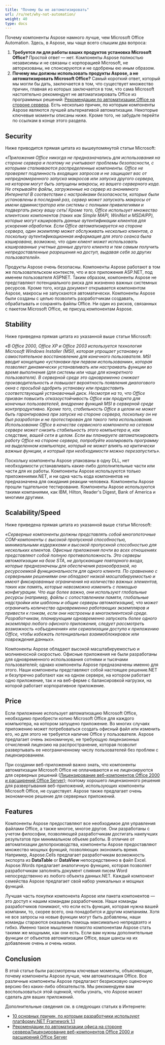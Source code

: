 ```yaml
---
title: "Почему бы не автоматизировать"
url: /ru/net/why-not-automation/
weight: 40
type: docs
---
```



Почему компоненты Aspose намного лучше, чем Microsoft Office Automation. Здесь, в Aspose, мы чаще всего слышим два вопроса:

1. **Требуется ли для работы ваших продуктов установка Microsoft Office?**
   Простой ответ — нет. Компоненты Aspose полностью независимы и не связаны с корпорацией Microsoft, не авторизованы, не спонсируются и не одобрены ею иным образом.
1. **Почему мы должны использовать продукты Aspose, а не автоматизировать Microsoft Office?**
   Самый короткий ответ, который мы могли бы дать, заключается в том, что существует множество причин, главная из которых заключается в том, что сама Microsoft настоятельно рекомендует не автоматизировать Office из программных решений: [Рекомендации по автоматизации Office на стороне сервера](https://support.microsoft.com/?scid=kb;EN-US;q257757). Есть несколько причин, по которым компоненты Aspose являются лучшей альтернативой автоматизации. Некоторые ключевые моменты описаны ниже. Кроме того, не забудьте перейти по ссылкам в конце этого раздела.
## **Security**
Ниже приводится прямая цитата из вышеупомянутой статьи Microsoft:

*«Приложения Office никогда не предназначались для использования на стороне сервера и поэтому не учитывают проблемы безопасности, с которыми сталкиваются распределенные компоненты. Office не проверяет подлинность входящих запросов и не защищает вас от непреднамеренного запуска макросов или запуска другого сервера, на котором могут быть запущены макросы, из вашего серверного кода. Не открывайте файлы, загруженные на сервер из анонимного Интернета! В соответствии с настройками безопасности, которые были установлены в последний раз, сервер может запускать макросы от имени администратора или системы с полными привилегиями и подвергать риску вашу сеть! Кроме того, Office использует множество клиентских компонентов (таких как Simple MAPI, WiniNet и MSDAIPP), которые могут кэшировать данные аутентификации клиентов для ускорения обработки. Если Office автоматизируется на стороне сервера, один экземпляр может обслуживать несколько клиентов, а поскольку аутентификационная информация для этого сеанса была кэширована, возможно, что один клиент может использовать кэшированные учетные данные другого клиента и тем самым получить непредоставленные разрешения на доступ, выдавая себя за других пользователей».*

Продукты Aspose очень безопасны. Компоненты Aspose работают в том же пользовательском контексте, что и все приложения ASP.NET, под именем пользователя ASPNET. Таким образом, компоненты Aspose не представляют потенциального риска для жизненно важных системных ресурсов. Кроме того, когда документ открывается компонентом Aspose, макросы не запускаются автоматически. Компоненты Aspose были созданы с целью позволить разработчикам создавать, обрабатывать и сохранять файлы Office. Ни один из рисков, связанных с пакетом Microsoft Office, не присущ компонентам Aspose.
## **Stability**
Ниже приведена прямая цитата из указанной выше статьи Microsoft:

*«В Office 2000, Office XP и Office 2003 используется технология Microsoft Windows Installer (MSI), которая упрощает установку и самостоятельное восстановление для конечного пользователя. MSI вводит концепцию «установки при первом использовании», которая позволяет динамически устанавливать или настраивать функции во время выполнения (для системы или чаще для конкретного пользователя). В серверной среде это одновременно снижает производительность и повышает вероятность появления диалогового окна с просьбой одобрить установку или предоставить соответствующий установочный диск. Несмотря на то, что Office призван повысить отказоустойчивость Office как продукта для конечных пользователей, внедрение функций MSI в серверной среде контрпродуктивно. Кроме того, стабильность Office в целом не может быть гарантирована при запуске на стороне сервера, поскольку он не был разработан и не протестирован для такого типа использования. Использование Office в качестве сервисного компонента на сетевом сервере может снизить стабильность этого компьютера и, как следствие, вашей сети в целом. Если вы планируете автоматизировать работу Office на стороне сервера, попробуйте изолировать программу на выделенном компьютере, который не может влиять на критически важные функции, и который при необходимости можно перезапустить».*

Поскольку компоненты Aspose упакованы в одну DLL, нет необходимости устанавливать какие-либо дополнительные части или части для их работы. Компоненты Aspose используются только приложениями.NET, и ни одна часть кода компонентов не предназначена для ожидания реакции человека. Компоненты Aspose прошли тщательное тестирование. Компоненты Aspose используются такими компаниями, как IBM, Hilton, Reader's Digest, Bank of America и многими другими.
## **Scalability/Speed**
Ниже приведена прямая цитата из указанной выше статьи Microsoft:

*«Серверные компоненты должны представлять собой многопоточные COM-компоненты с высокой пропускной способностью, минимальными издержками и высокой пропускной способностью для нескольких клиентов. Офисные приложения почти во всех отношениях представляют собой полную противоположность. Это серверы автоматизации на базе STA, не допускающие повторного входа, которые предназначены для обеспечения разнообразной, но ресурсоемкой функциональности для одного клиента. По сравнению с серверными решениями они обладают низкой масштабируемостью и имеют фиксированные ограничения на количество важных элементов, таких как память, которые невозможно изменить с помощью конфигурации. Что еще более важно, они используют глобальные ресурсы (например, файлы с сопоставлением памяти, глобальные надстройки или шаблоны и общие серверы автоматизации), что может ограничить количество одновременно работающих экземпляров и привести к гонкам, если они настроены в многоклиентской среде. Разработчикам, планирующим одновременно запускать более одного экземпляра любого офисного приложения, следует рассмотреть возможность «объединения» или сериализации доступа к приложению Office, чтобы избежать потенциальных взаимоблокировок или повреждения данных».*

Компоненты Aspose обладают высокой масштабируемостью и молниеносной скоростью. Офисные приложения не были разработаны для одновременного использования сотнями и тысячами пользователей; однако компоненты Aspose предназначены именно для этого. Наши компоненты представляют собой настоящее решение.NET и безупречно работают как на одном сервере, на котором работает одно приложение, так и на веб-ферме с балансировкой нагрузки, на которой работает корпоративное приложение.
## **Price**
Если приложение использует автоматизацию Microsoft Office, необходимо приобрести копию Microsoft Office для каждого компьютера, на котором запущено приложение. Во многих случаях приложению может потребоваться создать офисный файл или изменить его, но для этого не требуется наличие Office у пользователя. Aspose предлагает очень экономичную, не требующую лицензионных отчислений лицензию на распространение, которая позволит развертывать ее неограниченному числу пользователей без проблем с лицензированием.

При создании веб-приложений важно знать, что компоненты автоматизации Microsoft Office не оплачиваются и не лицензируются для серверных решений ([Лицензирование веб-компонентов Office 2000 и расширений Office Server](https://support.microsoft.com/?scid=kb;EN-US;q243006)); поэтому хорошего лицензионного решения для развертывания веб-приложений, использующих компоненты Microsoft Office, не существует. Aspose также предлагает очень экономичное решение для серверных приложений.
## **Features**
Компоненты Aspose предоставляют все необходимое для управления файлами Office, а также многое, многое другое. Они разработаны с учетом философии, позволяющей разработчикам достигать наилучших результатов при минимальном объеме работы. В отличие от автоматизации делопроизводства, компоненты Aspose предоставляют множество мощных функций, позволяющих экономить время. Например, Aspose.Cells предлагает разработчикам возможность экспорта из **DataTable** or **DataView** непосредственно в файл Excel. Aspose.Words предлагает аналогичную функцию, которая позволяет разработчикам заполнять документ слияния писем Word непосредственно из любого объекта данных.NET. Каждый компонент семейства Aspose предлагает свой набор уникальных и мощных функций.

Лучшая часть покупки компонента Aspose или пакета компонентов — это доступ к нашим командам разработчиков. Наши команды разработчиков понимают, что если есть функция, которая нужна вашей компании, то, скорее всего, она понадобится и другим компаниям. Хотя не все запросы на новые функции могут быть добавлены, наши команды стараются оказывать помощь максимально непредвзято и гибко. Именно такое мышление помогло компонентам Aspose стать такими же мощными, как они есть. Если вам нужны дополнительные функции от объектов автоматизации Office, ваши шансы на их добавление очень и очень низки.
## **Conclusion**
В этой статье были рассмотрены ключевые моменты, объясняющие, почему компоненты Aspose лучше, чем автоматизация Office. Все различные компоненты Aspose предлагают безрисковую оценочную версию без каких-либо обязательств. Мы рекомендуем вам воспользоваться этой оценкой, чтобы узнать, что Aspose может сделать для ваших приложений.

Дополнительные сведения см. в следующих статьях в Интернете:

- [10 основных причин, по которым разработчики используют платформу.NET Framework 1.1](http://msdn2.microsoft.com/en-us/netframework/aa497339.aspx)
- [Рекомендации по автоматизации офиса на стороне сервера](https://support.microsoft.com/?scid=kb;EN-US;q257757)[Лицензирование веб-компонентов Office 2000 и расширений Office Server](https://support.microsoft.com/?scid=kb;EN-US;q243006)
